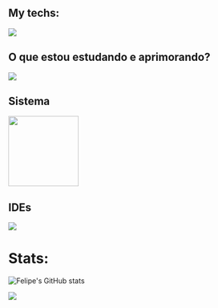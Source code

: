 ## My techs: 
<div>
    <img src="https://skillicons.dev/icons?i=python,typescript,html,scss,django,python,react,angular,bootstrap,cypress" /><br>
</div>
          

## O que estou estudando e aprimorando?
<div style="display: flex; align-items:center">
<img src="https://skillicons.dev/icons?i=tailwind,jest,python,django,typescript" />
</div>

## Sistema

<img src="https://cdn.jsdelivr.net/gh/devicons/devicon@latest/icons/ubuntu/ubuntu-original-wordmark.svg" width="140" height="140" loading="lazy" />
                  
## IDEs

<div>
    <img src="https://skillicons.dev/icons?i=vscode,pycharm,webstorm" />
</div>
          

          
          
<h1>Stats:</h1>

![Felipe's GitHub stats](https://github-readme-stats.vercel.app/api?username=fandredev&show_icons=true&theme=radical)

<a href="https://wakatime.com"><img src="https://wakatime.com/share/@orydev/144849ba-b76e-4dc1-b2a7-08fc70587898.png" /></a>
